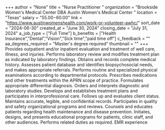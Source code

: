 +++
author = "None"
title = "Nurse Practitioner "
organization = "Brookside Women's Medical Center DBA Austin Women's Medical Center "
location = "Texas"
salary = "$55.00-$60.00"
link = "https://www.austinwomenshealth.com/work-or-volunteer-awhc/"
sort_date = "2024-06-30"
created_at = "June 30, 2024"
closing_date = "July 31, 2024"
a_job_type = ["Full Time"]
b_benefits = ["Health Insurance","Dental","Vision","Sick time","paid time off"]
c_feedback = ""
aa_degrees_required = "Master's degree required"
thumbnail = ""
+++
Provides outpatient and/or inpatient evaluation and treatment of well care, illness, and injuries.
Performs laboratory review and modifies treatment plan as indicated by laboratory findings.
Obtains and records complete medical history.
Assesses patient database and identifies biopsychosocial needs, and makes appropriate referrals.
Performs routine and specialized physical examinations according to departmental protocols.
Prescribes medications and other treatments within the APRN scope of practice.
Formulates appropriate differential diagnosis.
Orders and interprets diagnostic and laboratory studies.
Develops and establishes treatment plans and participates in interprofessional care.
Follows up and evaluates client status.
Maintains accurate, legible, and confidential records.
Participates in quality and safety organizational programs and reviews.
Counsels and educates patients regarding health maintenance and disease prevention.
Initiates, designs, and presents educational programs for patients, clinic staff, and other audiences.
Performs related duties as required.
EMR experience